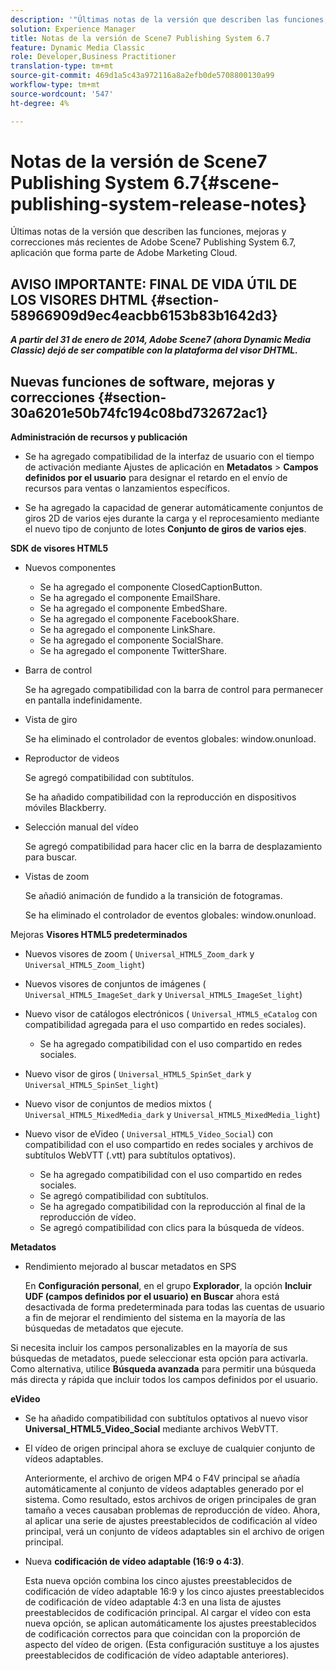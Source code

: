 ```yaml
---
description: '"Últimas notas de la versión que describen las funciones, mejoras y correcciones más recientes de Adobe Scene7 Publishing System 6.7, aplicación que forma parte de la solución Adobe Experience Manager en Adobe Marketing Cloud".'
solution: Experience Manager
title: Notas de la versión de Scene7 Publishing System 6.7
feature: Dynamic Media Classic
role: Developer,Business Practitioner
translation-type: tm+mt
source-git-commit: 469d1a5c43a972116a8a2efb0de5708800130a99
workflow-type: tm+mt
source-wordcount: '547'
ht-degree: 4%

---
```



# Notas de la versión de Scene7 Publishing System 6.7{#scene-publishing-system-release-notes}

Últimas notas de la versión que describen las funciones, mejoras y correcciones más recientes de Adobe Scene7 Publishing System 6.7, aplicación que forma parte de Adobe Marketing Cloud.

## AVISO IMPORTANTE: FINAL DE VIDA ÚTIL DE LOS VISORES DHTML {#section-58966909d9ec4eacbb6153b83b1642d3}

***A partir del 31 de enero de 2014, Adobe Scene7 (ahora Dynamic Media Classic) dejó de ser compatible con la plataforma del visor DHTML.***

## Nuevas funciones de software, mejoras y correcciones {#section-30a6201e50b74fc194c08bd732672ac1}

**Administración de recursos y publicación**

* Se ha agregado compatibilidad de la interfaz de usuario con el tiempo de activación mediante Ajustes de aplicación en **Metadatos** > **Campos definidos por el usuario** para designar el retardo en el envío de recursos para ventas o lanzamientos específicos.

<!--   [More information](http://help.adobe.com/en_US/scene7/using/WS08F62297-36A5-4c35-9D4E-5BE38C41D39C.html). -->

* Se ha agregado la capacidad de generar automáticamente conjuntos de giros 2D de varios ejes durante la carga y el reprocesamiento mediante el nuevo tipo de conjunto de lotes **Conjunto de giros de varios ejes**.

<!--   [More information](http://help.adobe.com/en_US/scene7/using/WSf6ef983f54a76485-20cc30b112624e7b244-7fff.html). -->

**SDK de visores HTML5**

<!-- The *Adobe Scene7 HTML5 Viewers SDK* is available as part of the SDK download from Adobe Developer Connection.

[More information](http://help.adobe.com/en_US/scene7/using/WSd4272150f67705c11b002eec12fcba4dee6-8000.html). -->

* Nuevos componentes

   * Se ha agregado el componente ClosedCaptionButton.
   * Se ha agregado el componente EmailShare.
   * Se ha agregado el componente EmbedShare.
   * Se ha agregado el componente FacebookShare.
   * Se ha agregado el componente LinkShare.
   * Se ha agregado el componente SocialShare.
   * Se ha agregado el componente TwitterShare.

* Barra de control

   Se ha agregado compatibilidad con la barra de control para permanecer en pantalla indefinidamente.

* Vista de giro

   Se ha eliminado el controlador de eventos globales: window.onunload.

* Reproductor de videos

   Se agregó compatibilidad con subtítulos.

   Se ha añadido compatibilidad con la reproducción en dispositivos móviles Blackberry.

* Selección manual del vídeo

   Se agregó compatibilidad para hacer clic en la barra de desplazamiento para buscar.

* Vistas de zoom

   Se añadió animación de fundido a la transición de fotogramas.

   Se ha eliminado el controlador de eventos globales: window.onunload.

Mejoras
**Visores HTML5 predeterminados**

* Nuevos visores de zoom ( `Universal_HTML5_Zoom_dark` y `Universal_HTML5_Zoom_light`)
* Nuevos visores de conjuntos de imágenes ( `Universal_HTML5_ImageSet_dark` y `Universal_HTML5_ImageSet_light`)
* Nuevo visor de catálogos electrónicos ( `Universal_HTML5_eCatalog` con compatibilidad agregada para el uso compartido en redes sociales).

   * Se ha agregado compatibilidad con el uso compartido en redes sociales.

* Nuevo visor de giros ( `Universal_HTML5_SpinSet_dark` y `Universal_HTML5_SpinSet_light`)

* Nuevo visor de conjuntos de medios mixtos ( `Universal_HTML5_MixedMedia_dark` y `Universal_HTML5_MixedMedia_light`)
* Nuevo visor de eVideo ( `Universal_HTML5_Video_Social`) con compatibilidad con el uso compartido en redes sociales y archivos de subtítulos WebVTT (.vtt) para subtítulos optativos).

   * Se ha agregado compatibilidad con el uso compartido en redes sociales.
   * Se agregó compatibilidad con subtítulos.
   * Se ha agregado compatibilidad con la reproducción al final de la reproducción de vídeo.
   * Se agregó compatibilidad con clics para la búsqueda de vídeos.

<!-- [Viewer preset compatibility matrix](http://help.adobe.com/en_US/scene7/using/WS6E593DEA-7D81-4cd6-84B0-85E8BB274176.html).

[Adding captions to eVideo](http://help.adobe.com/en_US/scene7/using/WS98ca2e6790647c06-6f6f53e137b959f094-8000.html). -->
**Metadatos**

* Rendimiento mejorado al buscar metadatos en SPS

   En **Configuración personal**, en el grupo **Explorador**, la opción **Incluir UDF (campos definidos por el usuario) en Buscar** ahora está desactivada de forma predeterminada para todas las cuentas de usuario a fin de mejorar el rendimiento del sistema en la mayoría de las búsquedas de metadatos que ejecute.

<!--   [Personal Setup](http://help.adobe.com/en_US/scene7/using/WSCAAE9C8A-F172-43a8-B134-6163E7C80218.html). -->

Si necesita incluir los campos personalizables en la mayoría de sus búsquedas de metadatos, puede seleccionar esta opción para activarla. Como alternativa, utilice **Búsqueda avanzada** para permitir una búsqueda más directa y rápida que incluir todos los campos definidos por el usuario.

<!--   [Advanced search](http://help.adobe.com/en_US/scene7/using/WS259993e42159a215-1c6a66df1265272619e-7ff5.html). -->

**eVideo**

* Se ha añadido compatibilidad con subtítulos optativos al nuevo visor **Universal_HTML5_Video_Social** mediante archivos WebVTT.

<!--   [Adding captions to eVideo](http://help.stage.adobe.com/en_US/scene7/using/WS98ca2e6790647c06-6f6f53e137b959f094-8000.html). -->

* El vídeo de origen principal ahora se excluye de cualquier conjunto de vídeos adaptables.

   Anteriormente, el archivo de origen MP4 o F4V principal se añadía automáticamente al conjunto de vídeos adaptables generado por el sistema. Como resultado, estos archivos de origen principales de gran tamaño a veces causaban problemas de reproducción de vídeo. Ahora, al aplicar una serie de ajustes preestablecidos de codificación al vídeo principal, verá un conjunto de vídeos adaptables sin el archivo de origen principal.

* Nueva **codificación de vídeo adaptable (16:9 o 4:3)**.

   Esta nueva opción combina los cinco ajustes preestablecidos de codificación de vídeo adaptable 16:9 y los cinco ajustes preestablecidos de codificación de vídeo adaptable 4:3 en una lista de ajustes preestablecidos de codificación principal. Al cargar el vídeo con esta nueva opción, se aplican automáticamente los ajustes preestablecidos de codificación correctos para que coincidan con la proporción de aspecto del vídeo de origen. (Esta configuración sustituye a los ajustes preestablecidos de codificación de vídeo adaptable anteriores).

<!--   [More information](http://help.stage.adobe.com/en_US/scene7/using/WSE86ACF2B-BD50-4c48-A1D7-9CD4405B62D0.html). -->

